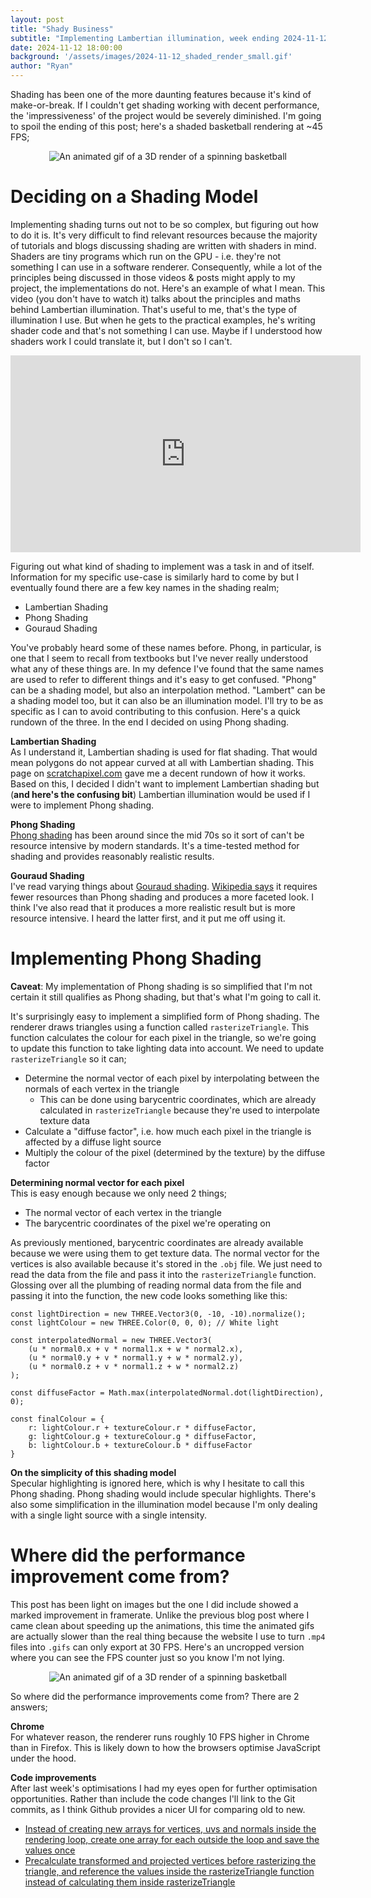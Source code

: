 ```yaml
---
layout: post
title: "Shady Business"
subtitle: "Implementing Lambertian illumination, week ending 2024-11-12"
date: 2024-11-12 18:00:00
background: '/assets/images/2024-11-12_shaded_render_small.gif'
author: "Ryan"
---
```

Shading has been one of the more daunting features because it's kind of make-or-break. If I couldn't get shading working with decent performance, the 'impressiveness' of the project would be severely diminished. I'm going to spoil the ending of this post; here's a shaded basketball rendering at ~45 FPS;
<br>
<p style="text-align: center;">
  <img src="{{ "/assets/images/2024-11-12_shaded_render_small_cropped.gif" | relative_url }}" alt="An animated gif of a 3D render of a spinning basketball" style="max-width: 100%; height: auto;">
</p>

# Deciding on a Shading Model
Implementing shading turns out not to be so complex, but figuring out how to do it is. It's very difficult to find relevant resources because the majority of tutorials and blogs discussing shading are written with shaders in mind. Shaders are tiny programs which run on the GPU - i.e. they're not something I can use in a software renderer. Consequently, while a lot of the principles being discussed in those videos & posts might apply to my project, the implementations do not.
Here's an example of what I mean. This video (you don't have to watch it) talks about the principles and maths behind Lambertian illumination. That's useful to me, that's the type of illumination I use. But when he gets to the practical examples, he's writing shader code and that's not something I can use. Maybe if I understood how shaders work I could translate it, but I don't so I can't.
<iframe width="560" height="315" src="https://www.youtube.com/embed/CxKZJbO3p50?si=GiAhY2A8bbtqk8z-&amp;start=158" title="YouTube video player" frameborder="0" allow="accelerometer; autoplay; clipboard-write; encrypted-media; gyroscope; picture-in-picture; web-share" referrerpolicy="strict-origin-when-cross-origin" allowfullscreen></iframe>

Figuring out what kind of shading to implement was a task in and of itself. Information for my specific use-case is similarly hard to come by but I eventually found there are a few key names in the shading realm;
- Lambertian Shading
- Phong Shading
- Gouraud Shading

You've probably heard some of these names before. Phong, in particular, is one that I seem to recall from textbooks but I've never really understood what any of these things are. In my defence I've found that the same names are used to refer to different things and it's easy to get confused. "Phong" can be a shading model, but also an interpolation method. "Lambert" can be a shading model too, but it can also be an illumination model. I'll try to be as specific as I can to avoid contributing to this confusion. Here's a quick rundown of the three. In the end I decided on using Phong shading.

**Lambertian Shading**<br>
As I understand it, Lambertian shading is used for flat shading. That would mean polygons do not appear curved at all with Lambertian shading. This page on [scratchapixel.com](https://www.scratchapixel.com/lessons/3d-basic-rendering/introduction-to-shading/diffuse-lambertian-shading.html) gave me a decent rundown of how it works. Based on this, I decided I didn't want to implement Lambertian shading but (**and here's the confusing bit**) Lambertian illumination would be used if I were to implement Phong shading.

**Phong Shading**<br>
[Phong shading](https://en.wikipedia.org/wiki/Phong_shading) has been around since the mid 70s so it sort of can't be resource intensive by modern standards. It's a time-tested method for shading and provides reasonably realistic results.

**Gouraud Shading**<br>
I've read varying things about [Gouraud shading](https://en.wikipedia.org/wiki/Gouraud_shading). [Wikipedia says](https://en.wikipedia.org/wiki/Gouraud_shading#:~:text=Gouraud%20shading%20is%20considered%20superior%20to%20flat%20shading%20and%20requires%20significantly%20less%20processing%20than%20Phong%20shading%2C%20but%20usually%20results%20in%20a%20faceted%20look) it requires fewer resources than Phong shading and produces a more faceted look. I think I've also read that it produces a more realistic result but is more resource intensive. I heard the latter first, and it put me off using it.

# Implementing Phong Shading
**Caveat**: My implementation of Phong shading is so simplified that I'm not certain it still qualifies as Phong shading, but that's what I'm going to call it.

It's surprisingly easy to implement a simplified form of Phong shading. The renderer draws triangles using a function called `rasterizeTriangle`. This function calculates the colour for each pixel in the triangle, so we're going to update this function to take lighting data into account. We need to update `rasterizeTriangle` so it can;
- Determine the normal vector of each pixel by interpolating between the normals of each vertex in the triangle
    - This can be done using barycentric coordinates, which are already calculated in `rasterizeTriangle` because they're used to interpolate texture data
- Calculate a "diffuse factor", i.e. how much each pixel in the triangle is affected by a diffuse light source
- Multiply the colour of the pixel (determined by the texture) by the diffuse factor

**Determining normal vector for each pixel**<br>
This is easy enough because we only need 2 things;
- The normal vector of each vertex in the triangle
- The barycentric coordinates of the pixel we're operating on

As previously mentioned, barycentric coordinates are already available because we were using them to get texture data. The normal vector for the vertices is also available because it's stored in the `.obj` file. We just need to read the data from the file and pass it into the `rasterizeTriangle` function. Glossing over all the plumbing of reading normal data from the file and passing it into the function, the new code looks something like this:
```
const lightDirection = new THREE.Vector3(0, -10, -10).normalize();
const lightColour = new THREE.Color(0, 0, 0); // White light

const interpolatedNormal = new THREE.Vector3(
    (u * normal0.x + v * normal1.x + w * normal2.x),
    (u * normal0.y + v * normal1.y + w * normal2.y),
    (u * normal0.z + v * normal1.z + w * normal2.z)
);

const diffuseFactor = Math.max(interpolatedNormal.dot(lightDirection), 0);

const finalColour = {
    r: lightColour.r + textureColour.r * diffuseFactor,
    g: lightColour.g + textureColour.g * diffuseFactor,
    b: lightColour.b + textureColour.b * diffuseFactor
}
```

**On the simplicity of this shading model**<br>
Specular highlighting is ignored here, which is why I hesitate to call this Phong shading. Phong shading would include specular highlights. There's also some simplification in the illumination model because I'm only dealing with a single light source with a single intensity.

# Where did the performance improvement come from?
This post has been light on images but the one I did include showed a marked improvement in framerate. Unlike the previous blog post where I came clean about speeding up the animations, this time the animated gifs are actually slower than the real thing because the website I use to turn `.mp4` files into `.gifs` can only export at 30 FPS. Here's an uncropped version where you can see the FPS counter just so you know I'm not lying.
<br>
<p style="text-align: center;">
  <img src="{{ "/assets/images/2024-11-12_shaded_render_small.gif" | relative_url }}" alt="An animated gif of a 3D render of a spinning basketball" style="max-width: 100%; height: auto;">
</p>

So where did the performance improvements come from? There are 2 answers;

**Chrome**<br>
For whatever reason, the renderer runs roughly 10 FPS higher in Chrome than in Firefox. This is likely down to how the browsers optimise JavaScript under the hood.

**Code improvements**<br>
After last week's optimisations I had my eyes open for further optimisation opportunities. Rather than include the code changes I'll link to the Git commits, as I think Github provides a nicer UI for comparing old to new.

- [Instead of creating new arrays for vertices, uvs and normals inside the rendering loop, create one array for each outside the loop and save the values once](https://github.com/Pipding/3dage_renderer/commit/5d44ddebf9ead4a7b0efc91eb0210bcdb8a57815)
- [Precalculate transformed and projected vertices before rasterizing the triangle, and reference the values inside the rasterizeTriangle function instead of calculating them inside rasterizeTriangle](https://github.com/Pipding/3dage_renderer/commit/5d44ddebf9ead4a7b0efc91eb0210bcdb8a57815)